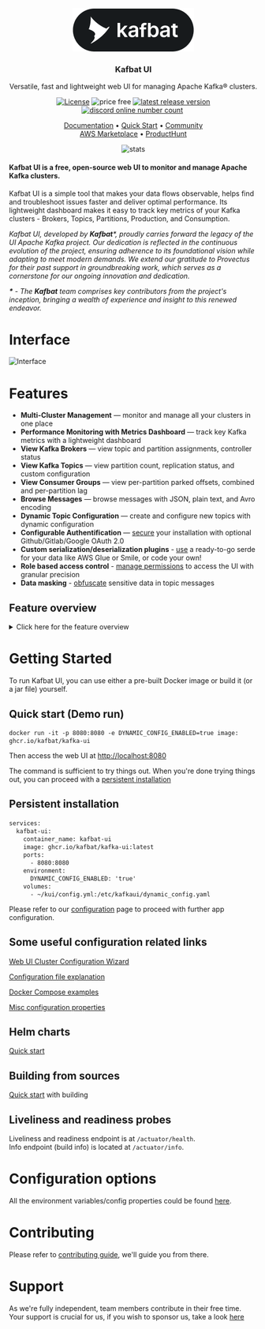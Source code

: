 <div align="center">
<img src="documentation/images/logo_new.png" alt="logo"/>
<h3>Kafbat UI</h3>

Versatile, fast and lightweight web UI for managing Apache Kafka® clusters.
</div>

<div align="center">
<a href="https://github.com/kafbat/kafka-ui/blob/main/LICENSE"><img src="https://img.shields.io/badge/License-Apache%202.0-blue.svg" alt="License"/></a>
<img src="documentation/images/free-open-source.svg" alt="price free"/>
<a href="https://github.com/kafbat/kafka-ui/releases"><img src="https://img.shields.io/github/v/release/kafbat/kafka-ui" alt="latest release version"/></a>
<a href="https://discord.gg/4DWzD7pGE5"><img src="https://img.shields.io/discord/897805035122077716" alt="discord online number count"/></a>
<a href="https://github.com/sponsors/kafbat"><img src="https://img.shields.io/github/sponsors/kafbat?style=flat&logo=githubsponsors&logoColor=%23EA4AAA&label=Support%20us" alt="" /></a>
</div>

<p align="center">
    <a href="https://ui.docs.kafbat.io/">Documentation</a> • 
    <a href="https://ui.docs.kafbat.io/configuration/quick-start">Quick Start</a> • 
    <a href="https://discord.gg/4DWzD7pGE5">Community</a>
    <br/>
    <a href="https://aws.amazon.com/marketplace/pp/{replaceMe}">AWS Marketplace</a>  •
    <a href="https://www.producthunt.com/products/ui-for-apache-kafka/reviews/new">ProductHunt</a>
</p>

<p align="center">
  <img src="https://repobeats.axiom.co/api/embed/2e8a7c2d711af9daddd34f9791143e7554c35d0f.svg" alt="stats"/>
</p>

#### Kafbat UI is a free, open-source web UI to monitor and manage Apache Kafka clusters.

Kafbat UI is a simple tool that makes your data flows observable, helps find and troubleshoot issues faster and deliver optimal performance. Its lightweight dashboard makes it easy to track key metrics of your Kafka clusters - Brokers, Topics, Partitions, Production, and Consumption.

<i>
Kafbat UI, developed by <b>Kafbat</b>*, proudly carries forward the legacy of the UI Apache Kafka project.
Our dedication is reflected in the continuous evolution of the project, ensuring adherence to its foundational vision while adapting to meet modern demands.
We extend our gratitude to Provectus for their past support in groundbreaking work, which serves as a cornerstone for our ongoing innovation and dedication.

<b>*</b> - The <b>Kafbat</b> team comprises key contributors from the project's inception, bringing a wealth of experience and insight to this renewed endeavor.
</i>

# Interface

![Interface](https://raw.githubusercontent.com/kafbat/kafka-ui/images/overview.gif)

# Features
* **Multi-Cluster Management** — monitor and manage all your clusters in one place
* **Performance Monitoring with Metrics Dashboard** —  track key Kafka metrics with a lightweight dashboard
* **View Kafka Brokers** — view topic and partition assignments, controller status
* **View Kafka Topics** — view partition count, replication status, and custom configuration
* **View Consumer Groups** — view per-partition parked offsets, combined and per-partition lag
* **Browse Messages** — browse messages with JSON, plain text, and Avro encoding
* **Dynamic Topic Configuration** — create and configure new topics with dynamic configuration
* **Configurable Authentification** — [secure](https://ui.docs.kafbat.io/configuration/authentication) your installation with optional Github/Gitlab/Google OAuth 2.0
* **Custom serialization/deserialization plugins** - [use](https://ui.docs.kafbat.io/configuration/serialization-serde) a ready-to-go serde for your data like AWS Glue or Smile, or code your own!
* **Role based access control** - [manage permissions](https://ui.docs.kafbat.io/configuration/rbac-role-based-access-control) to access the UI with granular precision
* **Data masking** - [obfuscate](https://ui.docs.kafbat.io/configuration/data-masking) sensitive data in topic messages

## Feature overview

<details>
    <summary>Click here for the feature overview</summary>

# The Interface
Kafbat UI wraps major functions of Apache Kafka with an intuitive user interface.

![Interface](documentation/images/Interface.gif)

## Topics
Kafbat UI makes it easy for you to create topics in your browser by several clicks,
pasting your own parameters, and viewing topics in the list.

![Create Topic](documentation/images/Create_topic_kafka-ui.gif)

It's possible to jump from connectors view to corresponding topics and from a topic to consumers (back and forth) for more convenient navigation.
connectors, overview topic settings.

![Connector_Topic_Consumer](documentation/images/Connector_Topic_Consumer.gif)

### Messages
Let's say we want to produce messages for our topic. With the Kafbat UI we can send or write data/messages to the Kafka topics without effort by specifying parameters, and viewing messages in the list.

![Produce Message](documentation/images/Create_message_kafka-ui.gif)

## Schema registry
There are 3 supported types of schemas: Avro®, JSON Schema, and Protobuf schemas.

![Create Schema Registry](documentation/images/Create_schema.gif)

Before producing avro/protobuf encoded messages, you have to add a schema for the topic in Schema Registry. Now all these steps are easy to do
with a few clicks in a user-friendly interface.

![Avro Schema Topic](documentation/images/Schema_Topic.gif)

</details>

# Getting Started

To run Kafbat UI, you can use either a pre-built Docker image or build it (or a jar file) yourself.

## Quick start (Demo run)

```
docker run -it -p 8080:8080 -e DYNAMIC_CONFIG_ENABLED=true image: ghcr.io/kafbat/kafka-ui
```

Then access the web UI at [http://localhost:8080](http://localhost:8080)

The command is sufficient to try things out. When you're done trying things out, you can proceed with a [persistent installation](https://ui.docs.kafbat.io/quick-start/persistent-start)

## Persistent installation

```
services:
  kafbat-ui:
    container_name: kafbat-ui
    image: ghcr.io/kafbat/kafka-ui:latest
    ports:
      - 8080:8080
    environment:
      DYNAMIC_CONFIG_ENABLED: 'true'
    volumes:
      - ~/kui/config.yml:/etc/kafkaui/dynamic_config.yaml
```

Please refer to our [configuration](https://ui.docs.kafbat.io/configuration/configuration-file) page to proceed with further app configuration.

## Some useful configuration related links

[Web UI Cluster Configuration Wizard](https://ui.docs.kafbat.io/configuration/configuration-wizard)

[Configuration file explanation](https://ui.docs.kafbat.io/configuration/configuration-file)

[Docker Compose examples](https://ui.docs.kafbat.io/configuration/compose-examples)

[Misc configuration properties](https://ui.docs.kafbat.io/configuration/misc-configuration-properties)

## Helm charts

[Quick start](https://ui.docs.kafbat.io/configuration/helm-charts/quick-start)

## Building from sources

[Quick start](https://ui.docs.kafbat.io/development/building/prerequisites) with building

## Liveliness and readiness probes
Liveliness and readiness endpoint is at `/actuator/health`.<br/>
Info endpoint (build info) is located at `/actuator/info`.

# Configuration options

All the environment variables/config properties could be found [here](https://ui.docs.kafbat.io/configuration/misc-configuration-properties).

# Contributing

Please refer to [contributing guide](https://ui.docs.kafbat.io/development/contributing), we'll guide you from there.

# Support

As we're fully independent, team members contribute in their free time.
Your support is crucial for us, if you wish to sponsor us, take a look [here](https://github.com/sponsors/kafbat) 
